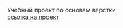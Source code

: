 Учебный проект по основам верстки  
[ссылка на проект](http://hexlet-landing.surge.sh/ "http://hexlet-landing.surge.sh/")
